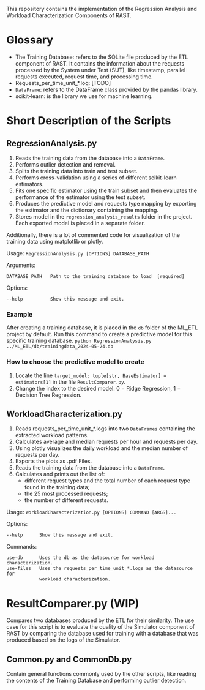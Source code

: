 This repository contains the implementation of the Regression Analysis and 
Workload Characterization Components of RAST.

# Glossary
* The Training Database: refers to the SQLite file produced by the ETL 
  component of RAST. It contains the information about the requests 
  processed by the System under Test (SUT), like timestamp, parallel 
  requests executed, request time, and processing time. 
* Requests_per_time_unit_*.log: [TODO]
* `DataFrame`: refers to the DataFrame class provided by the pandas library.
* scikit-learn: is the library we use for machine learning.

# Short Description of the Scripts
## RegressionAnalysis.py
1. Reads the training data from the database 
   into a `DataFrame`.
2. Performs outlier detection and removal.
3. Splits the training data into train and test subset.
4. Performs cross-validation using a series of different scikit-learn 
   estimators.
5. Fits one specific estimator using the train subset and then evaluates the 
   performance of the estimator using the test subset.
6. Produces the predictive model and requests type mapping by exporting the 
   estimator and the dictionary containing the mapping.
7. Stores model in the `regression_analysis_results` folder in the project. Each exported model is placed in a separate folder.

Additionally, there is a lot of commented code for visualization of the 
training data using matplotlib or plotly.

Usage: `RegressionAnalysis.py [OPTIONS] DATABASE_PATH`

Arguments:

    DATABASE_PATH   Path to the training database to load  [required]

Options:

    --help          Show this message and exit.

### Example
After creating a training database, it is placed in the `db` folder of the ML_ETL project by default. Run this command to create a predictive model for this specific training database.
`python RegressionAnalysis.py ../ML_ETL/db/trainingdata_2024-05-24.db`

### How to choose the predictive model to create
1. Locate the line `target_model: tuple[str, BaseEstimator] = estimators[1]` in the file `ResultComparer.py`.
2. Change the index to the desired model: 0 = Ridge Regression, 1 = Decision Tree Regression.

## WorkloadCharacterization.py
1. Reads requests_per_time_unit_*.logs into 
   two `DataFrames` containing the extracted workload patterns.
2. Calculates average and median requests per hour and requests per day.
3. Using plotly visualizes the daily workload and the median number of 
   requests per day.
4. Exports the plots as .pdf Files.
5. Reads the training data from the database
   into a `DataFrame`.
6. Calculates and prints out the list of:
   * different request types and the total number of each request type found 
     in the training data;
   * the 25 most processed requests;
   * the number of different requests.

Usage: `WorkloadCharacterization.py [OPTIONS] COMMAND [ARGS]...`

Options:

    --help      Show this message and exit.

Commands:

    use-db      Uses the db as the datasource for workload characterization.
    use-files   Uses the requests_per_time_unit_*.logs as the datasource for 
                workload characterization.



# ResultComparer.py (WIP)
Compares two databases produced by the ETL for their similarity. The use 
case for this script is to evaluate the quality of the Simulator component 
of RAST by comparing the database used for training with a database that was 
produced based on the logs of the Simulator.

## Common.py and CommonDb.py
Contain general functions commonly used by the other scripts, like reading
the contents of the Training Database and performing outlier detection.